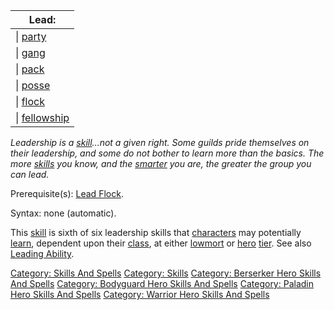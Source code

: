 | Lead:                                          |
|------------------------------------------------|
| \| [party](Lead_Party.md "wikilink")           |
| \| [gang](Lead_Gang.md "wikilink")             |
| \| [pack](Lead_Pack.md "wikilink")             |
| \| [posse](Lead_Posse.md "wikilink")           |
| \| [flock](Lead_Flock.md "wikilink")           |
| \| [fellowship](Lead_Fellowship.md "wikilink") |

*Leadership is a
[skill](:Category:_Skills_And_Spells.md "wikilink")...not a given right.
Some guilds pride themselves on their leadership, and some do not bother
to learn more than the basics. The more
[skills](:Category:_Skills_And_Spells.md "wikilink") you know, and the
[smarter](Intelligence.md "wikilink") you are, the greater the group you
can lead.*

Prerequisite(s): [Lead Flock](Lead_Flock.md "wikilink").

Syntax: none (automatic).

This [skill](:Category:_Skills_And_Spells.md "wikilink") is sixth of six
leadership skills that [characters](:Category:_Characters.md "wikilink")
may potentially [learn](Practice.md "wikilink"), dependent upon their
[class](:Category:_Classes.md "wikilink"), at either
[lowmort](:Category:_Lowmort.md "wikilink") or
[hero](:Category:_Hero.md "wikilink")
[tier](:Category:_Tiers.md "wikilink"). See also [Leading
Ability](Leading_Ability.md "wikilink").

[Category: Skills And Spells](Category:_Skills_And_Spells "wikilink")
[Category: Skills](Category:_Skills "wikilink") [Category: Berserker
Hero Skills And
Spells](Category:_Berserker_Hero_Skills_And_Spells "wikilink")
[Category: Bodyguard Hero Skills And
Spells](Category:_Bodyguard_Hero_Skills_And_Spells "wikilink")
[Category: Paladin Hero Skills And
Spells](Category:_Paladin_Hero_Skills_And_Spells "wikilink") [Category:
Warrior Hero Skills And
Spells](Category:_Warrior_Hero_Skills_And_Spells "wikilink")
